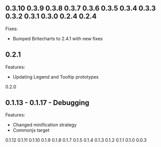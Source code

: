 0.3.10
0.3.9
0.3.8
0.3.7
0.3.6
0.3.5
0.3.4
0.3.3
0.3.2
0.3.1
0.3.0
0.2.4
0.2.4
-----
Fixes:
* Bumped Britecharts to 2.4.1 with new fixes

0.2.1
-----
Features:
* Updating Legend and Tooltip prototypes

0.2.0


0.1.13 - 0.1.17 - Debugging
--------------
Features:
* Changed minification strategy
* Commonjs target

0.1.12
0.1.11
0.1.10
0.1.9
0.1.8
0.1.7
0.1.5
0.1.4
0.1.3
0.1.2
0.1.1
0.1.0
0.0.3

